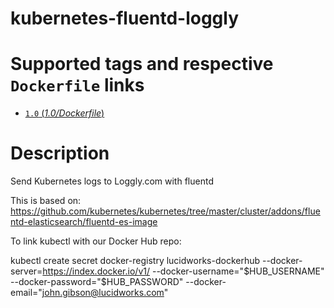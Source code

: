 # kubernetes-fluentd-loggly

# Supported tags and respective `Dockerfile` links

- [`1.0` (*1.0/Dockerfile*)](https://github.com/sekka1/kubernetes-fluentd-loggly/blob/1.0/1.0/Dockerfile)

# Description

Send Kubernetes logs to Loggly.com with fluentd

This is based on: https://github.com/kubernetes/kubernetes/tree/master/cluster/addons/fluentd-elasticsearch/fluentd-es-image


To link kubectl with our Docker Hub repo:

kubectl create secret docker-registry lucidworks-dockerhub --docker-server=https://index.docker.io/v1/ --docker-username="$HUB_USERNAME" --docker-password="$HUB_PASSWORD" --docker-email="john.gibson@lucidworks.com"
